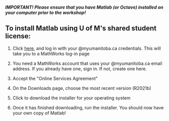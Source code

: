 ***IMPORTANT! Please ensure that you have Matlab (or Octave) installed on your computer **prior to** the workshop!***

To install Matlab using U of M's shared student license:
--

1. Click [here](https://www.mathworks.com/licensecenter/total_headcount/47080-61901-41078-73435-65827?s_tid=tah_po_start), and log in with your @myumanitoba.ca credentials. This will take you to a MathWorks log-in page 

2. You need a MathWorks account that uses your @myumanitoba.ca email address. If you already have one, sign in. 
If not, create one here.

3. Accept the "Online Services Agreement"

4. On the Downloads page, choose the most recent version (R2021b)

5. Click to download the installer for your operating system

6. Once it has finished downloading, run the installer. You should now have your own copy of Matlab!
